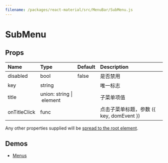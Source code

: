 ```yaml
---
filename: /packages/react-material/src/MenuBar/SubMenu.js
---
```


<!--- This documentation is automatically generated, do not try to edit it. -->

# SubMenu



## Props

| Name | Type | Default | Description |
|:-----|:-----|:--------|:------------|
| <span class="prop-name">disabled</span> | <span class="prop-type">bool | <span class="prop-default">false</span> | 是否禁用 |
| <span class="prop-name">key</span> | <span class="prop-type">string |  | 唯一标志 |
| <span class="prop-name">title</span> | <span class="prop-type">union:&nbsp;string&nbsp;&#124;<br>&nbsp;element<br> |  | 子菜单项值 |
| <span class="prop-name">onTitleClick</span> | <span class="prop-type">func |  | 点击子菜单标题，参数 ({ key, domEvent }) |

Any other properties supplied will be [spread to the root element](/guides/api#spread).

## Demos

- [Menus](/demos/menus)

